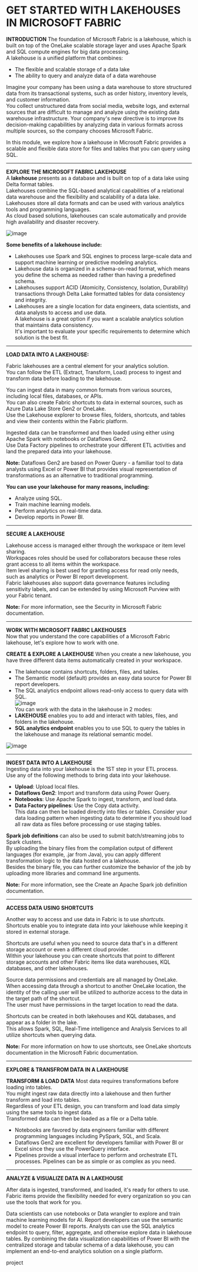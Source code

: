 # GET STARTED WITH LAKEHOUSES IN MICROSOFT FABRIC #

**INTRODUCTION**
The foundation of Microsoft Fabric is a lakehouse, which is built on top of the OneLake scalable storage layer and uses Apache Spark and SQL compute engines for big data processing.   
A lakehouse is a unified platform that combines:  
- The flexible and scalable storage of a data lake
- The ability to query and analyze data of a data warehouse   

Imagine your company has been using a data warehouse to store structured data from its transactional systems, such as order history, inventory levels, and customer information.  
You collect unstructured data from social media, website logs, and external sources that are difficult to manage and analyze using the existing data warehouse infrastructure.
Your company's new directive is to improve its decision-making capabilities by analyzing data in various formats across multiple sources, so the company chooses Microsoft Fabric.

In this module, we explore how a lakehouse in Microsoft Fabric provides a scalable and flexible data store for files and tables that you can query using SQL.

---

**EXPLORE THE MICROSOFT FABRIC LAKEHOUSE**    
A **lakehouse** presents as a database and is built on top of a data lake using Delta format tables.  
Lakehouses combine the SQL-based analytical capabilities of a relational data warehouse and the flexibility and scalability of a data lake.  
Lakehouses store all data formats and can be used with various analytics tools and programming languages.  
As cloud based solutions, lakehouses can scale automatically and provide high availability and disaster recovery.   
  
![image](https://github.com/user-attachments/assets/1e72af99-61b5-46dd-b862-b0e0409f1ecc)  
  
**Some benefits of a lakehouse include:**    
- Lakehouses use Spark and SQL engines to process large-scale data and support machine learning or predictive modeling analytics.  
- Lakehouse data is organized in a schema-on-read format, which means you define the schema as needed rather than having a predefined schema.  
- Lakehouses support ACID (Atomicity, Consistency, Isolation, Durability) transactions through Delta Lake formatted tables for data consistency and integrity.  
- Lakehouses are a single location for data engineers, data scientists, and data analysts to access and use data.  
A lakehouse is a great option if you want a scalable analytics solution that maintains data consistency.  
It's important to evaluate your specific requirements to determine which solution is the best fit.  

---

**LOAD DATA INTO A LAKEHOUSE:**  

Fabric lakehouses are a central element for your analytics solution.  
You can follow the ETL (Extract, Transform, Load) process to ingest and transform data before loading to the lakehouse.

You can ingest data in many common formats from various sources, including local files, databases, or APIs.  
You can also create Fabric shortcuts to data in external sources, such as Azure Data Lake Store Gen2 or OneLake.  
Use the Lakehouse explorer to browse files, folders, shortcuts, and tables and view their contents within the Fabric platform.

Ingested data can be transformed and then loaded using either using Apache Spark with notebooks or Dataflows Gen2.  
Use Data Factory pipelines to orchestrate your different ETL activities and land the prepared data into your lakehouse.

 **Note:** Dataflows Gen2 are based on Power Query - a familiar tool to data analysts using Excel or Power BI that provides visual representation of transformations as an alternative to traditional programming.

**You can use your lakehouse for many reasons, including:**  
- Analyze using SQL.  
- Train machine learning models. 
- Perform analytics on real-time data.  
- Develop reports in Power BI.  

---

**SECURE A LAKEHOUSE**  

Lakehouse access is managed either through the workspace or item level sharing.  
Workspaces roles should be used for collaborators because these roles grant access to all items within the workspace.  
Item level sharing is best used for granting access for read only needs, such as analytics or Power BI report development.  
Fabric lakehouses also support data governance features including sensitivity labels, and can be extended by using Microsoft Purview with your Fabric tenant.  

**Note:** For more information, see the Security in Microsoft Fabric documentation.

---

**WORK WITH MICROSOFT FABRIC LAKEHOUSES**  
Now that you understand the core capabilities of a Microsoft Fabric lakehouse, let's explore how to work with one.

**CREATE & EXPLORE A LAKEHOUSE**
When you create a new lakehouse, you have three different data items automatically created in your workspace.

- The lakehouse contains shortcuts, folders, files, and tables.  
- The Semantic model (default) provides an easy data source for Power BI report developers.  
- The SQL analytics endpoint allows read-only access to query data with SQL.  
![image](https://github.com/user-attachments/assets/f7c4945b-ee46-45b9-aaa4-dd54c4528f9b)  
You can work with the data in the lakehouse in 2 modes:  
- **LAKEHOUSE** enables you to add and interact with tables, files, and folders in the lakehouse.
- **SQL analytics endpoint** enables you to use SQL to query the tables in the lakehouse and manage its relational semantic model.

![image](https://github.com/user-attachments/assets/7d397075-133b-48ed-95a4-f8b16ecfd235)

---

**INGEST DATA INTO A LAKEHOUSE**  
Ingesting data into your lakehouse is the 1ST step in your ETL process.  
Use any of the following methods to bring data into your lakehouse.   
  
- **Upload**: Upload local files.  
- **Dataflows Gen2**: Import and transform data using Power Query.  
- **Notebooks**: Use Apache Spark to ingest, transform, and load data.  
- **Data Factory pipelines**: Use the Copy data activity.  
This data can then be loaded directly into files or tables.
Consider your data loading pattern when ingesting data to determine if you should load all raw data as files before processing or use staging tables.  

**Spark job definitions** can also be used to submit batch/streaming jobs to Spark clusters.  
By uploading the binary files from the compilation output of different languages (for example, .jar from Java), you can apply different transformation logic to the data hosted on a lakehouse.  
Besides the binary file, you can further customize the behavior of the job by uploading more libraries and command line arguments.  

 **Note:** For more information, see the Create an Apache Spark job definition documentation.

---

**ACCESS DATA USING SHORTCUTS**   

Another way to access and use data in Fabric is to use *shortcuts*.  
Shortcuts enable you to integrate data into your lakehouse while keeping it stored in external storage.  

Shortcuts are useful when you need to source data that's in a different storage account or even a different cloud provider.  
Within your lakehouse you can create shortcuts that point to different storage accounts and other Fabric items like data warehouses, KQL databases, and other lakehouses.
   
Source data permissions and credentials are all managed by OneLake.  
When accessing data through a shortcut to another OneLake location, the identity of the calling user will be utilized to authorize access to the data in the target path of the shortcut.  
The user must have permissions in the target location to read the data.  
   
Shortcuts can be created in both lakehouses and KQL databases, and appear as a folder in the lake.   
This allows Spark, SQL, Real-Time intelligence and Analysis Services to all utilize shortcuts when querying data.  

**Note:** For more information on how to use shortcuts, see OneLake shortcuts documentation in the Microsoft Fabric documentation.

---

**EXPLORE & TRANSFROM DATA IN A LAKEHOUSE**

**TRANSFORM & LOAD DATA**
Most data requires transformations before loading into tables.  
You might ingest raw data directly into a lakehouse and then further transform and load into tables.  
Regardless of your ETL design, you can transform and load data simply using the same tools to ingest data.  
Transformed data can then be loaded as a file or a Delta table.  
   
- Notebooks are favored by data engineers familiar with different programming languages including PySpark, SQL, and Scala.  
- Dataflows Gen2 are excellent for developers familiar with Power BI or Excel since they use the PowerQuery interface.  
- Pipelines provide a visual interface to perform and orchestrate ETL processes. Pipelines can be as simple or as complex as you need.  
   
---
  
**ANALYZE & VISUALIZE DATA IN A LAKEHOUSE**  
    
After data is ingested, transformed, and loaded, it's ready for others to use.   
Fabric items provide the flexibility needed for every organization so you can use the tools that work for you.  
  
Data scientists can use notebooks or Data wrangler to explore and train machine learning models for AI.
Report developers can use the semantic model to create Power BI reports.
Analysts can use the SQL analytics endpoint to query, filter, aggregate, and otherwise explore data in lakehouse tables.
By combining the data visualization capabilities of Power BI with the centralized storage and tabular schema of a data lakehouse, you can implement an end-to-end analytics solution on a single platform.  


project











